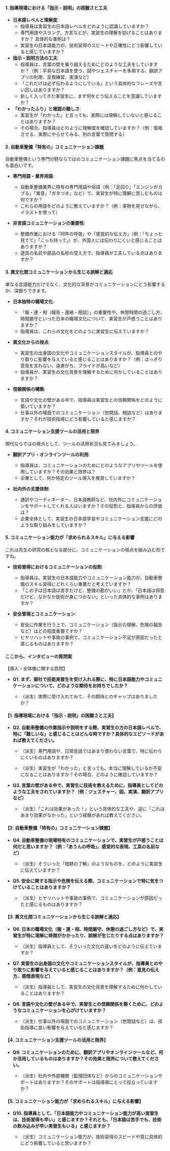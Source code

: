 #### 1. 指導現場における「指示・説明」の困難さと工夫

- **日本語レベルと理解度**:
    - 指導員は実習生の日本語レベルをどのように認識していますか？
    - 専門用語やスラング、方言などが、実習生の理解を妨げることはありますか？ 具体的な事例は？     
    - 実習生の日本語能力が、技術習得のスピードや正確性にどう影響していると感じていますか？        
- **指示・説明方法の工夫**:
    - 指導員は、言葉の壁を乗り越えるためにどのような工夫をしていますか？（例：平易な日本語を使う、図やジェスチャーを多用する、翻訳アプリの利用、反復練習、実演など）
    - 「これだけは必ず伝わるようにしている」という具体的なフレーズや言い回しはありますか？
    - 新しく入ってきた実習生に、まず何をどう伝えることを意識していますか？
- **「わかったふり」と確認の難しさ**:
    - 実習生が「わかった」と言っても、実際には理解していないと感じることはありますか？
    - その場合、指導員はどのように理解度を確認していますか？（例：復唱させる、実際にやらせてみる、別の言葉で質問する）

#### 2. 自動車整備「特有の」コミュニケーション課題

自動車整備という専門分野ならではのコミュニケーション課題に焦点を当てるのも面白いです。
- **専門用語・業界用語**:
    - 自動車整備業界に特有の専門用語や俗語（例：「足回り」「エンジンがカブる」「異音」「ガタつき」など）で、実習生が特に理解に苦しむものは何ですか？ 
    - これらの用語をどのように教えていますか？（例：実物を見せながら、イラストを使って）
        
- **非言語コミュニケーションの重要性**:
    - 整備作業における「阿吽の呼吸」や「感覚的な伝え方」（例：「ちょっと見てて」「こっち持って」）が、外国人には伝わりにくいと感じることはありますか？
    - 道具の名前や部品の名称の覚え方で、指導員が工夫している点はありますか？

#### 3. 異文化間コミュニケーションから生じる誤解と適応

単なる言語能力だけでなく、文化的な背景がコミュニケーションにどう影響するか、深掘りできます。
- **日本独特の職場文化**:
    - 「報・連・相（報告・連絡・相談）」の重要性や、休憩時間の過ごし方、時間厳守といった日本の職場文化について、実習生が戸惑うことはありますか？
    - 指導員は、これらの文化をどのように実習生に伝えていますか？
        
- **異文化からの視点**:
    - 実習生の出身国の文化やコミュニケーションスタイルが、指導員とのやり取りに影響を与えていると感じることはありますか？（例：はっきり意見を言わない、遠慮がち、プライドが高いなど）
    - 指導員が、実習生の文化背景を理解するために何かしていることはありますか？
        
- **信頼関係の構築**:
    - 言語や文化の壁がある中で、指導員は実習生との信頼関係をどのように築いていますか？
    - 仕事以外の場面でのコミュニケーション（世間話、相談など）はありますか？それが技術指導にどう影響していると感じますか？
        
#### 4. コミュニケーション支援ツールの活用と限界

現代ならではの視点として、ツールの活用状況も見てみましょう。

- **翻訳アプリ・オンラインツールの利用**:
    - 指導員は、コミュニケーションのためにどのようなアプリやツールを使用していますか？その効果と限界は？
    - 企業として、何か特定のツール導入を推奨していますか？
        
- **社内外の支援体制**:
    - 通訳やコーディネーター、日本語教師など、社内外にコミュニケーションをサポートしてくれる人はいますか？その役割と、指導員からの評価は？
    - 企業全体として、実習生の日本語学習やコミュニケーション支援にどのような取り組みをしていますか？
        
#### 5. コミュニケーション能力が「求められるスキル」に与える影響

これは先生の研究の核となる部分に、コミュニケーションの視点を組み込む形ですね。

- **技術習得におけるコミュニケーションの役割**:
    - 指導員は、実習生の日本語能力やコミュニケーション能力が、自動車整備のスキル習得にどれくらい重要だと考えていますか？
    - 「この子は日本語は苦手だけど、整備の勘がいい」とか、「日本語は得意だけど、なかなか技術が身につかない」といった具体的な事例はありますか？
        
- **安全管理とコミュニケーション**:
    
    - 安全に作業を行う上で、コミュニケーション（指示の理解、危険の報告など）はどの程度重要ですか？
    - ヒヤリハットや事故の事例で、コミュニケーション不足が原因だったと感じるものはありますか？


#### ここから、インタビューの質問案
【導入・全体像に関する質問】

- **Q1. まず、御社で技能実習生を受け入れる際に、特に日本語能力やコミュニケーションについて、どのような期待をお持ちでしたか？**
    
    - （派生）実際に受け入れてみて、その期待とのギャップはありましたか？
        
#### 【1. 指導現場における「指示・説明」の困難さと工夫】

- **Q2. 自動車整備の作業指示や説明をする際、実習生の方の日本語レベルで、特に「難しいな」と感じることはどんな時ですか？具体的なエピソードがあれば教えてください。**
    
    - （派生）専門用語や、日常会話ではあまり使わない言葉で、特に伝わりにくいものはありますか？
        
    - （派生）実習生が「わかった」と言っても、本当に理解しているか不安になることはありますか？その場合、どのように確認していますか？
        
- **Q3. 言葉の壁がある中で、実習生に技術を教えるために、指導員としてどのような工夫をされていますか？（例：ジェスチャー、図、実演、翻訳アプリなど）**
    
    - （派生）「これは効果があった！」という具体的な工夫や、逆に「これはあまり効果がなかった」という経験があれば教えてください。
        

#### 【2. 自動車整備「特有の」コミュニケーション課題】

- **Q4. 自動車整備の現場特有のコミュニケーションで、実習生が戸惑うことは何だと思いますか？（例：「あうんの呼吸」、感覚的な表現、工具の名前など）**
    
    - （派生）そういった「暗黙の了解」のようなものを、どのように実習生に伝えていますか？
        
- **Q5. 安全に関する指示や危険を伝える際、コミュニケーションで特に気をつけていることはありますか？**
    
    - （派生）ヒヤリハットや事故の事例で、コミュニケーションが原因だったと感じるものはありますか？
        

#### 【3. 異文化間コミュニケーションから生じる誤解と適応】

- **Q6. 日本の職場文化（報・連・相、時間厳守、休憩の過ごし方など）で、実習生が特に理解に時間がかかったり、誤解が生じたりする点はありますか？**
    
    - （派生）指導員として、そういった文化の違いをどのように伝えていますか？
        
- **Q7. 実習生の出身国の文化やコミュニケーションスタイルが、指導員とのやり取りに影響を与えていると感じることはありますか？（例：意見の伝え方、感情表現など）**
    
    - （派生）指導員として、実習生の文化背景を理解するために何かしていることはありますか？
        
- **Q8. 言語や文化の壁がある中で、実習生との信頼関係を築くために、どのようなコミュニケーションを心がけていますか？**
    
    - （派生）仕事以外の場面でのコミュニケーション（世間話など）は、技術指導に良い影響を与えていると感じますか？
        

#### 【4. コミュニケーション支援ツールの活用と限界】

- **Q9. コミュニケーションのために、翻訳アプリやオンラインツールなど、何か活用しているものはありますか？その効果と限界について教えてください。**
    
    - （派生）社内や外部機関（監理団体など）からのコミュニケーションサポートはありますか？そのサポートは指導員にとって役立っていますか？
        

#### 【5. コミュニケーション能力が「求められるスキル」に与える影響】

- **Q10. 指導員として、「日本語能力やコミュニケーション能力が高い実習生は、技術習得も早い」と感じますか？それとも、「日本語は苦手でも、技術の飲み込みが早い実習生もいる」と感じますか？**
    
    - （派生）コミュニケーション能力が、技術習得のスピードや質に具体的にどう影響していると思いますか？
